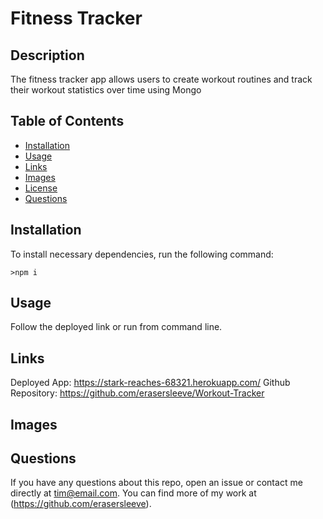 # Fitness Tracker
  
  ## Description
  The fitness tracker app allows users to create workout routines and track their workout statistics over time using Mongo 
  ## Table of Contents
  *  [Installation](#Installation)
  *  [Usage](#Usage)
  *  [Links](#Links)
  *  [Images](#Images)
  *  [License](#License)
  *  [Questions](#Questions)
  ## Installation
  To install necessary dependencies, run the following command:

    >npm i

  ## Usage
  Follow the deployed link or run from command line.

  ## Links
  Deployed App: https://stark-reaches-68321.herokuapp.com/
  Github Repository: https://github.com/erasersleeve/Workout-Tracker
  
  ## Images 
  

  ## Questions
  If you have any questions about this repo, open an issue or contact me directly at [tim@email.com](mailto:tim@email.com). You can find more of my work at (https://github.com/erasersleeve).
  